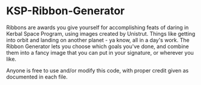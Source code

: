 KSP-Ribbon-Generator
====================

Ribbons are awards you give yourself for accomplishing feats of daring in Kerbal Space Program, using images created by Unistrut. Things like getting into orbit and landing on another planet - ya know, all in a day's work. The Ribbon Generator lets you choose which goals you've done, and combine them into a fancy image that you can put in your signature, or wherever you like.

Anyone is free to use and/or modify this code, with proper credit given as documented in each file.
